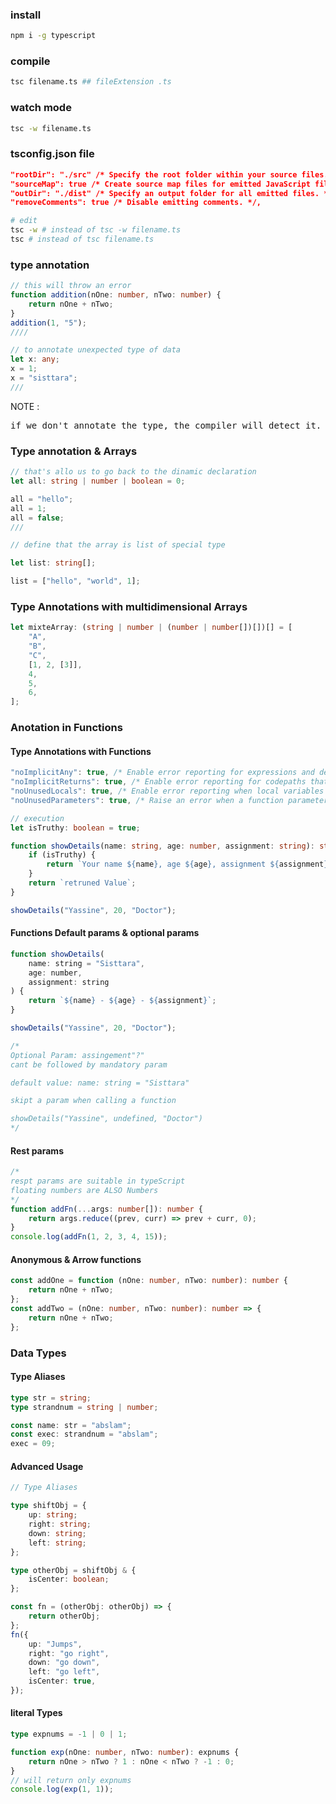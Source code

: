 ### install

```sh
npm i -g typescript
```

### compile

```sh
tsc filename.ts ## fileExtension .ts
```

### watch mode

```sh
tsc -w filename.ts
```

### tsconfig.json file

```json
"rootDir": "./src" /* Specify the root folder within your source files. */,
"sourceMap": true /* Create source map files for emitted JavaScript files. */,
"outDir": "./dist" /* Specify an output folder for all emitted files. */
"removeComments": true /* Disable emitting comments. */,
```

```sh
# edit
tsc -w # instead of tsc -w filename.ts
tsc # instead of tsc filename.ts
```

### type annotation

```ts
// this will throw an error
function addition(nOne: number, nTwo: number) {
	return nOne + nTwo;
}
addition(1, "5");
////

// to annotate unexpected type of data
let x: any;
x = 1;
x = "sisttara";
///
```

NOTE :

<pre>
if we don't annotate the type, the compiler will detect it.
</pre>

### Type annotation & Arrays

```ts
// that's allo us to go back to the dinamic declaration
let all: string | number | boolean = 0;

all = "hello";
all = 1;
all = false;
///

// define that the array is list of special type

let list: string[];

list = ["hello", "world", 1];
```

### Type Annotations with multidimensional Arrays

```ts
let mixteArray: (string | number | (number | number[])[])[] = [
	"A",
	"B",
	"C",
	[1, 2, [3]],
	4,
	5,
	6,
];
```

### Anotation in Functions

#### Type Annotations with Functions

```ts
"noImplicitAny": true, /* Enable error reporting for expressions and declarations with an implied 'any' type. */
"noImplicitReturns": true, /* Enable error reporting for codepaths that do not explicitly return in a function. */
"noUnusedLocals": true, /* Enable error reporting when local variables aren't read. */
"noUnusedParameters": true, /* Raise an error when a function parameter isn't read. */

// execution
let isTruthy: boolean = true;

function showDetails(name: string, age: number, assignment: string): string {
	if (isTruthy) {
		return `Your name ${name}, age ${age}, assignment ${assignment}`;
	}
	return `retruned Value`;
}

showDetails("Yassine", 20, "Doctor");
```

#### Functions Default params & optional params

```js
function showDetails(
	name: string = "Sisttara",
	age: number,
	assignment: string
) {
	return `${name} - ${age} - ${assignment}`;
}

showDetails("Yassine", 20, "Doctor");

/*
Optional Param: assingement"?"
cant be followed by mandatory param

default value: name: string = "Sisttara"

skipt a param when calling a function

showDetails("Yassine", undefined, "Doctor")
*/
```

#### Rest params

```ts
/*
respt params are suitable in typeScript
floating numbers are ALSO Numbers
*/
function addFn(...args: number[]): number {
	return args.reduce((prev, curr) => prev + curr, 0);
}
console.log(addFn(1, 2, 3, 4, 15));
```

#### Anonymous & Arrow functions

```ts
const addOne = function (nOne: number, nTwo: number): number {
	return nOne + nTwo;
};
const addTwo = (nOne: number, nTwo: number): number => {
	return nOne + nTwo;
};
```

### Data Types

#### Type Aliases

```ts
type str = string;
type strandnum = string | number;

const name: str = "abslam";
const exec: strandnum = "abslam";
exec = 09;
```

#### Advanced Usage

```ts
// Type Aliases

type shiftObj = {
	up: string;
	right: string;
	down: string;
	left: string;
};

type otherObj = shiftObj & {
	isCenter: boolean;
};

const fn = (otherObj: otherObj) => {
	return otherObj;
};
fn({
	up: "Jumps",
	right: "go right",
	down: "go down",
	left: "go left",
	isCenter: true,
});
```

#### literal Types

```ts
type expnums = -1 | 0 | 1;

function exp(nOne: number, nTwo: number): expnums {
	return nOne > nTwo ? 1 : nOne < nTwo ? -1 : 0;
}
// will return only expnums
console.log(exp(1, 1));
```
